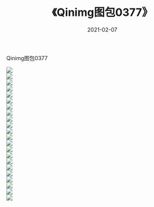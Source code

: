 ﻿---
layout: post
title:  《Qinimg图包0377》
date:   2021-02-07
img: http://imgx.orgx.ga/Qinimg图包/Qinimg图包0377/000.jpg
categories: [美女, 清纯, 唯美]
---

Qinimg图包0377

 ![](http://imgx.orgx.ga/Qinimg图包/Qinimg图包0377/001.jpg) <br>![](http://imgx.orgx.ga/Qinimg图包/Qinimg图包0377/002.jpg) <br>![](http://imgx.orgx.ga/Qinimg图包/Qinimg图包0377/003.jpg) <br>![](http://imgx.orgx.ga/Qinimg图包/Qinimg图包0377/004.jpg) <br>![](http://imgx.orgx.ga/Qinimg图包/Qinimg图包0377/005.jpg) <br>![](http://imgx.orgx.ga/Qinimg图包/Qinimg图包0377/006.jpg) <br>![](http://imgx.orgx.ga/Qinimg图包/Qinimg图包0377/007.jpg) <br>![](http://imgx.orgx.ga/Qinimg图包/Qinimg图包0377/008.jpg) <br>![](http://imgx.orgx.ga/Qinimg图包/Qinimg图包0377/009.jpg) <br>![](http://imgx.orgx.ga/Qinimg图包/Qinimg图包0377/010.jpg) <br>![](http://imgx.orgx.ga/Qinimg图包/Qinimg图包0377/011.jpg) <br>![](http://imgx.orgx.ga/Qinimg图包/Qinimg图包0377/012.jpg) <br>![](http://imgx.orgx.ga/Qinimg图包/Qinimg图包0377/013.jpg) <br>![](http://imgx.orgx.ga/Qinimg图包/Qinimg图包0377/014.jpg) <br>![](http://imgx.orgx.ga/Qinimg图包/Qinimg图包0377/015.jpg) <br>![](http://imgx.orgx.ga/Qinimg图包/Qinimg图包0377/016.jpg) <br>![](http://imgx.orgx.ga/Qinimg图包/Qinimg图包0377/017.jpg) <br>![](http://imgx.orgx.ga/Qinimg图包/Qinimg图包0377/018.jpg) <br>![](http://imgx.orgx.ga/Qinimg图包/Qinimg图包0377/019.jpg) <br>![](http://imgx.orgx.ga/Qinimg图包/Qinimg图包0377/020.jpg) <br>![](http://imgx.orgx.ga/Qinimg图包/Qinimg图包0377/021.jpg) <br>![](http://imgx.orgx.ga/Qinimg图包/Qinimg图包0377/022.jpg) <br>